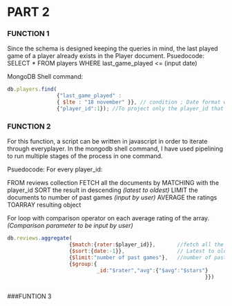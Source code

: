 # PART 2

### FUNCTION 1

Since the schema is designed keeping the queries in mind, the last played game of a player already exists in the Player document.
Psuedocode:
   SELECT *
   FROM players
   WHERE last_game_played <= (input date)
   
                  

MongoDB Shell command:

```javascript
db.players.find(
                {"last_game_played" :     
                { $lte : "18 november" }}, // condition ; Date format will be changed accordingly and it will only project the player ids
                {"player_id":1}); //To project only the player_id that fullfil the criteria
```               
                
                
### FUNCTION 2
For this function, a script can be written in javascript in order to iterate through everyplayer. In the mongodb shell command, I have used pipelining to run multiple stages of the process in one command.

 Psuedocode:
 For every player_id:
 
 FROM reviews collection
 FETCH all the documents by MATCHING with the player_id
 SORT the result in descending _(latest to oldest)_
 LIMIT the documents to number of past games _(input by user)_
 AVERAGE the ratings
 TOARRAY resulting object
 
 For loop with comparison operator on each average rating of the array. _(Comparison parameter to be input by user)_
 

```javascript
db.reviews.aggregate(
                    {$match:{rater:$player_id}},       //fetch all the documents by player_id
                    {$sort:{date:-1}},                 // Latest to oldest
                    {$limit:"number of past games"},   //number of past games input by users 
                    {$group:{
                             _id:"$rater","avg":{"$avg":"$stars"}
                                                                }})                                                               
                                                               
```


###FUNTION 3

